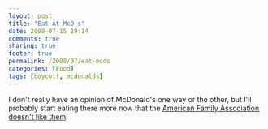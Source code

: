 ```yaml
---
layout: post
title: "Eat At McD's"
date: 2008-07-15 19:14
comments: true
sharing: true
footer: true
permalink: /2008/07/eat-mcds
categories: [Food]
tags: [boycott, mcdonalds]
---
```

I don't really have an opinion of McDonald's one way or the other, but I'll probably start eating there more now that the [American Family Association doesn't like them](http://www.boycottmcdonalds.com/).